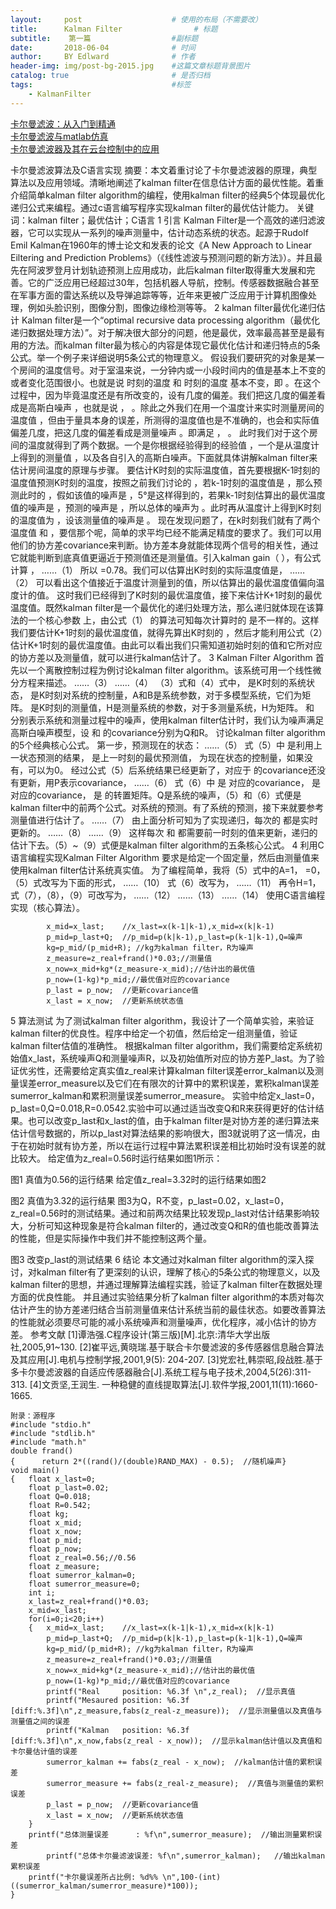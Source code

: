 ```yaml
---
layout:     post                    # 使用的布局（不需要改）
title:      Kalman Filter                # 标题 
subtitle:    第一篇                  #副标题
date:       2018-06-04              # 时间
author:     BY Edlward              # 作者
header-img: img/post-bg-2015.jpg    #这篇文章标题背景图片
catalog: true                       # 是否归档
tags:                               #标签
    - KalmanFilter
---
```


[卡尔曼滤波：从入门到精通](https://zhuanlan.zhihu.com/p/36745755)  
[卡尔曼滤波与matlab仿真](https://zhuanlan.zhihu.com/p/34656822)  
[卡尔曼滤波器及其在云台控制中的应用](https://zhuanlan.zhihu.com/p/38745950)  

卡尔曼滤波算法及C语言实现
摘要：本文着重讨论了卡尔曼滤波器的原理，典型算法以及应用领域。清晰地阐述了kalman filter在信息估计方面的最优性能。着重介绍简单kalman filter algorithm的编程，使用kalman filter的经典5个体现最优化递归公式来编程。通过c语言编写程序实现kalman filter的最优估计能力。
关键词：kalman filter；最优估计；C语言
1 引言
Kalman Filter是一个高效的递归滤波器，它可以实现从一系列的噪声测量中，估计动态系统的状态。起源于Rudolf Emil Kalman在1960年的博士论文和发表的论文《A New Approach to Linear Eiltering and Prediction Problems》（《线性滤波与预测问题的新方法》）。并且最先在阿波罗登月计划轨迹预测上应用成功，此后kalman filter取得重大发展和完善。它的广泛应用已经超过30年，包括机器人导航，控制。传感器数据融合甚至在军事方面的雷达系统以及导弹追踪等等，近年来更被广泛应用于计算机图像处理，例如头脸识别，图像分割，图像边缘检测等等。
2 kalman filter最优化递归估计
Kalman filter是一个“optimal recursive data processing algorithm（最优化递归数据处理方法）”。对于解决很大部分的问题，他是最优，效率最高甚至是最有用的方法。而kalman filter最为核心的内容是体现它最优化估计和递归特点的5条公式。举一个例子来详细说明5条公式的物理意义。
假设我们要研究的对象是某一个房间的温度信号。对于室温来说，一分钟内或一小段时间内的值是基本上不变的或者变化范围很小。也就是说 时刻的温度 和 时刻的温度 基本不变，即 。在这个过程中，因为毕竟温度还是有所改变的，设有几度的偏差。我们把这几度的偏差看成是高斯白噪声 ，也就是说 ， 。除此之外我们在用一个温度计来实时测量房间的温度值 ，但由于量具本身的误差，所测得的温度值也是不准确的，也会和实际值偏差几度，把这几度的偏差看成是测量噪声 。即满足 ， 。
此时我们对于这个房间的温度就得到了两个数据。一个是你根据经验得到的经验值 ，一个是从温度计上得到的测量值 ，以及各自引入的高斯白噪声。下面就具体讲解kalman filter来估计房间温度的原理与步骤。
要估计K时刻的实际温度值，首先要根据K-1时刻的温度值预测K时刻的温度，按照之前我们讨论的 ，若k-1时刻的温度值是 ，那么预测此时的 ，假如该值的噪声是 ，5°是这样得到的，若果k-1时刻估算出的最优温度值的噪声是 ，预测的噪声是 ，所以总体的噪声为 。此时再从温度计上得到K时刻的温度值为 ，设该测量值的噪声是 。
现在发现问题了，在k时刻我们就有了两个温度值 和 ，要信那个呢，简单的求平均已经不能满足精度的要求了。我们可以用他们的协方差covariance来判断。协方差本身就能体现两个信号的相关性，通过它就能判断到底真值更逼近于预测值还是测量值。引入kalman gain（ ），有公式计算 ，
        ……（1）
所以 =0.78。我们可以估算出K时刻的实际温度值是，
    ……（2）
可以看出这个值接近于温度计测量到的值，所以估算出的最优温度值偏向温度计的值。
这时我们已经得到了K时刻的最优温度值，接下来估计K+1时刻的最优温度值。既然kalman filter是一个最优化的递归处理方法，那么递归就体现在该算法的一个核心参数 上，由公式（1） 的算法可知每次计算时的 是不一样的。这样我们要估计K+1时刻的最优温度值，就得先算出K时刻的 ，然后才能利用公式（2）估计K+1时刻的最优温度值。由此可以看出我们只需知道初始时刻的值和它所对应的协方差以及测量值，就可以进行kalman估计了。
3 Kalman Filter Algorithm
首先以一个离散控制过程为例讨论kalman filter algorithm。该系统可用一个线性微分方程来描述。
 ……（3）
 ……（4）
（3）式和（4）式中， 是K时刻的系统状态， 是K时刻对系统的控制量，A和B是系统参数，对于多模型系统，它们为矩阵。 是K时刻的测量值，H是测量系统的参数，对于多测量系统，H为矩阵。 和 分别表示系统和测量过程中的噪声，使用kalman filter估计时，我们认为噪声满足高斯白噪声模型，设 和 的covariance分别为Q和R。
讨论kalman filter algorithm的5个经典核心公式。
第一步，预测现在的状态：
         ……（5）
式（5）中 是利用上一状态预测的结果， 是上一时刻的最优预测值， 为现在状态的控制量，如果没有，可以为0。
经过公式（5）后系统结果已经更新了，对应于  的covariance还没有更新，用P表示covariance，
            ……（6）
式（6）中 是 对应的covariance， 是 对应的covariance， 是 的转置矩阵。Q是系统的噪声，（5）和（6）式便是kalman filter中的前两个公式。对系统的预测。有了系统的预测，接下来就要参考测量值进行估计了。
     ……（7）
由上面分析可知为了实现递归，每次的 都是实时更新的。
        ……（8）
            ……（9）
这样每次 和 都需要前一时刻的值来更新，递归的估计下去。（5）~（9）式便是kalman filter algorithm的五条核心公式。
4 利用C语言编程实现Kalman Filter Algorithm
要求是给定一个固定量，然后由测量值来使用kalman filter估计系统真实值。
为了编程简单，我将（5）式中的A=1， =0，（5）式改写为下面的形式，
                ……（10）
式（6）改写为，
                ……（11）
再令H=1，式（7），（8），（9）可改写为，
        ……（12）
           ……（13）
              ……（14）
使用C语言编程实现（核心算法）。

```
		x_mid=x_last;    //x_last=x(k-1|k-1),x_mid=x(k|k-1)
		p_mid=p_last+Q;  //p_mid=p(k|k-1),p_last=p(k-1|k-1),Q=噪声
		kg=p_mid/(p_mid+R); //kg为kalman filter，R为噪声
		z_measure=z_real+frand()*0.03;//测量值
		x_now=x_mid+kg*(z_measure-x_mid);//估计出的最优值
		p_now=(1-kg)*p_mid;//最优值对应的covariance
        p_last = p_now;  //更新covariance值
        x_last = x_now;  //更新系统状态值
```

5 算法测试
为了测试kalman filter algorithm，我设计了一个简单实验，来验证kalman filter的优良性。程序中给定一个初值，然后给定一组测量值，验证kalman filter估值的准确性。
根据kalman filter algorithm，我们需要给定系统初始值x_last，系统噪声Q和测量噪声R，以及初始值所对应的协方差P_last。为了验证优劣性，还需要给定真实值z_real来计算kalman filter误差error_kalman以及测量误差error_measure以及它们在有限次的计算中的累积误差，累积kalman误差sumerror_kalman和累积测量误差sumerror_measure。
实验中给定x_last=0，p_last=0,Q=0.018,R=0.0542.实验中可以通过适当改变Q和R来获得更好的估计结果。也可以改变p_last和x_last的值，由于kalman filter是对协方差的递归算法来估计信号数据的，所以p_last对算法结果的影响很大，图3就说明了这一情况，由于在初始时就有协方差，所以在运行过程中算法累积误差相比初始时没有误差的就比较大。
给定值为z_real=0.56时运行结果如图1所示：
 
图1 真值为0.56的运行结果
给定值z_real=3.32时的运行结果如图2
 
图2 真值为3.32的运行结果
图3为Q，R不变，p_last=0.02，x_last=0，z_real=0.56时的测试结果。通过和前两次结果比较发现p_last对估计结果影响较大，分析可知这种现象是符合kalman filter的，通过改变Q和R的值也能改善算法的性能，但是实际操作中我们并不能控制这两个量。
 
图3 改变p_last的测试结果
6 结论
本文通过对kalman filter algorithm的深入探讨，对kalman filter有了更深刻的认识，理解了核心的5条公式的物理意义，以及kalman filter的思想，并通过理解算法编程实践，验证了kalman filter在数据处理方面的优良性能。
并且通过实验结果分析了kalman filter algorithm的本质对每次估计产生的协方差递归结合当前测量值来估计系统当前的最佳状态。如要改善算法的性能就必须要尽可能的减小系统噪声和测量噪声，优化程序，减小估计的协方差。
参考文献
[1]谭浩强.C程序设计(第三版)[M].北京:清华大学出版社,2005,91~130.
[2]崔平远,黄晓瑞.基于联合卡尔曼滤波的多传感器信息融合算法及其应用[J].电机与控制学报,2001,9(5): 204-207.
[3]党宏社,韩崇昭,段战胜.基于多卡尔曼滤波器的自适应传感器融合[J].系统工程与电子技术,2004,5(26):311-313.
[4]文贡坚,王润生. 一种稳健的直线提取算法[J].软件学报,2001,11(11):1660-1665.

```
附录：源程序
#include "stdio.h"
#include "stdlib.h"
#include "math.h"
double frand() 
{      return 2*((rand()/(double)RAND_MAX) - 0.5);  //随机噪声}  
void main()
{	float x_last=0;   
	float p_last=0.02;
	float Q=0.018;
	float R=0.542;
	float kg;
	float x_mid;
	float x_now;
	float p_mid;
	float p_now;
	float z_real=0.56;//0.56
	float z_measure;
	float sumerror_kalman=0;
	float sumerror_measure=0;
	int i;
	x_last=z_real+frand()*0.03;
	x_mid=x_last;
	for(i=0;i<20;i++)
	{	x_mid=x_last;    //x_last=x(k-1|k-1),x_mid=x(k|k-1)
		p_mid=p_last+Q;  //p_mid=p(k|k-1),p_last=p(k-1|k-1),Q=噪声
		kg=p_mid/(p_mid+R); //kg为kalman filter，R为噪声
		z_measure=z_real+frand()*0.03;//测量值
		x_now=x_mid+kg*(z_measure-x_mid);//估计出的最优值
		p_now=(1-kg)*p_mid;//最优值对应的covariance
		printf("Real     position: %6.3f \n",z_real);  //显示真值
        printf("Mesaured position: %6.3f [diff:%.3f]\n",z_measure,fabs(z_real-z_measure));  //显示测量值以及真值与测量值之间的误差
        printf("Kalman   position: %6.3f [diff:%.3f]\n",x_now,fabs(z_real - x_now));  //显示kalman估计值以及真值和卡尔曼估计值的误差
        sumerror_kalman += fabs(z_real - x_now);  //kalman估计值的累积误差
        sumerror_measure += fabs(z_real-z_measure);  //真值与测量值的累积误差
        p_last = p_now;  //更新covariance值
        x_last = x_now;  //更新系统状态值
	}
	printf("总体测量误差      : %f\n",sumerror_measure);  //输出测量累积误差
    	printf("总体卡尔曼滤波误差: %f\n",sumerror_kalman);   //输出kalman累积误差
    printf("卡尔曼误差所占比例: %d%% \n",100-(int)((sumerror_kalman/sumerror_measure)*100)); 
}

```
